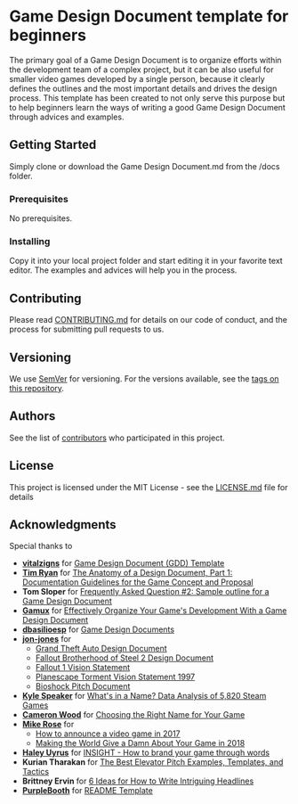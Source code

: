 # Game Design Document template for beginners

The primary goal of a Game Design Document is to organize efforts within the development team of a complex project, but it can be also useful for smaller video games developed by a single person, because it clearly defines the outlines and the most important details and drives the design process. This template has been created to not only serve this purpose but to help beginners learn the ways of writing a good Game Design Document through advices and examples.

## Getting Started

Simply clone or download the Game Design Document.md from the /docs folder.

### Prerequisites

No prerequisites.

### Installing

Copy it into your local project folder and start editing it in your favorite text editor. The examples and advices will help you in the process.

## Contributing

Please read [CONTRIBUTING.md](https://gist.github.com/PurpleBooth/b24679402957c63ec426) for details on our code of conduct, and the process for submitting pull requests to us.

## Versioning

We use [SemVer](http://semver.org/) for versioning. For the versions available, see the [tags on this repository](https://github.com/your/project/tags). 

## Authors

See the list of [contributors](https://github.com/purplebooth/git-lint-validators/contributors) who participated in this project.

## License

This project is licensed under the MIT License - see the [LICENSE.md](LICENSE.md) file for details

## Acknowledgments

Special thanks to

* **[vitalzigns](http://vitalzigns.com/)** for [Game Design Document (GDD) Template](https://vitalzigns.itch.io/gdd)
* **[Tim Ryan](http://www.gamasutra.com/view/authors/915461/Tim_Ryan.php)** for [The Anatomy of a Design Document, Part 1: Documentation Guidelines for the Game Concept and Proposal](http://www.gamasutra.com/view/feature/3384/the_anatomy_of_a_design_document_.php)
* **Tom Sloper** for [Frequently Asked Question #2: Sample outline for a Game Design Document](http://www.sloperama.com/advice/specs.html)
* **[Gamux](https://tutsplus.com/authors/gamux?_ga=2.22725307.1689116585.1541960636-266152398.1537465956)** for [Effectively Organize Your Game's Development With a Game Design Document](https://code.tutsplus.com/articles/effectively-organize-your-games-development-with-a-game-design-document--active-10140)
* **[dbasilioesp](https://github.com/dbasilioesp)** for [Game Design Documents](https://github.com/dbasilioesp/game-design-documents)
* **[jon-jones](https://www.scribd.com/user/28174098/jon-jones)** for 
  * [Grand Theft Auto Design Document](https://www.scribd.com/doc/53563149/Grand-Theft-Auto-Design-Document)
  * [Fallout Brotherhood of Steel 2 Design Document](https://www.scribd.com/doc/32184089/Fallout-Brotherhood-of-Steel-2-Design-Document)
  * [Fallout 1 Vision Statement](https://www.scribd.com/doc/32182571/Fallout-1-Vision-Statement)
  * [Planescape Torment Vision Statement 1997](https://www.scribd.com/doc/32182096/Planescape-Torment-Vision-Statement-1997)
  * [Bioshock Pitch Document](https://www.scribd.com/doc/32211144/Bioshock-Pitch-Document)
* **[Kyle Speaker](https://tutsplus.com/authors/kyle-speaker?_ga=2.224439194.1689116585.1541960636-266152398.1537465956)** for [What's in a Name? Data Analysis of 5,820 Steam Games](https://gamedevelopment.tutsplus.com/articles/whats-in-a-name-data-analysis-of-5820-steam-games--cms-30101)
* **[Cameron Wood](https://tutsplus.com/authors/cameron-wood?_ga=2.245932036.1689116585.1541960636-266152398.1537465956)** for [Choosing the Right Name for Your Game](https://gamedevelopment.tutsplus.com/articles/choosing-the-right-name-for-your-game--gamedev-3895)
* **[Mike Rose](https://twitter.com/RaveofRavendale)** for
  * [How to announce a video game in 2017](https://www.gamesindustry.biz/articles/2017-09-12-how-to-announce-a-video-game-in-2017)
  * [Making the World Give a Damn About Your Game in 2018](https://youtu.be/IWRu3RRqQmY)
* **[Haley Uyrus](http://uyrus.com/)** for [INSIGHT - How to brand your game through words](https://www.pcgamesinsider.biz/interviews-and-opinion/67383/insight-how-to-brand-your-game-through-words/)
* **Kurian Tharakan** for [The Best Elevator Pitch Examples, Templates, and Tactics](https://strategypeak.com/elevator-pitch-examples/)
* **Brittney Ervin** for [6 Ideas for How to Write Intriguing Headlines](http://www.inboundmarketingagents.com/inbound-marketing-agents-blog/bid/346450/6-Ideas-for-How-to-Write-Intriguing-Headlines)
* **[PurpleBooth](https://github.com/PurpleBooth)** for [README Template](https://gist.github.com/PurpleBooth/109311bb0361f32d87a2)

